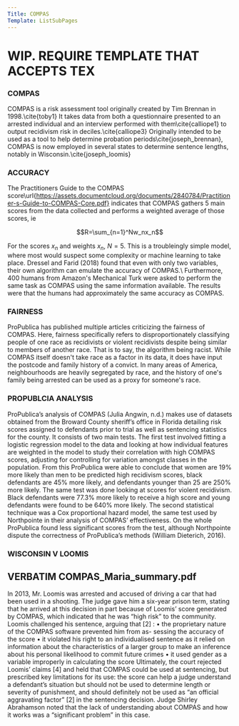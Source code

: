 ```yaml
---
Title: COMPAS
Template: ListSubPages
---
```


# WIP. REQUIRE TEMPLATE THAT ACCEPTS TEX

### COMPAS

COMPAS is a risk assessment tool originally created by Tim Brennan in 1998.\cite{toby1} It takes data from both a questionnaire presented to an arrested individual and an interview performed with them\cite{calliope1} to output recidivism risk in deciles.\cite{calliope3}
Originally intended to be used as a tool to help determine probation periods\cite{joseph_brennan}, COMPAS is now employed in several states to determine sentence lengths, notably in Wisconsin.\cite{joseph_loomis}

### ACCURACY

The Practitioners Guide to the COMPAS score\url{https://assets.documentcloud.org/documents/2840784/Practitioner-s-Guide-to-COMPAS-Core.pdf} indicates that COMPAS gathers 5 main scores from the data collected and performs a weighted average of those scores, ie

$$R=\sum_{n=1}^Nw_nx_n$$

For the scores $x_n$ and weights $x_n$, $N=5$. This is a troubleingly simple model, where most would suspect some complexity or machine learning to take place. Dressel and Farid (2018) found that even with only two variables, their own algorithm can emulate the accuracy of COMPAS.\\
Furthermore, 400 humans from Amazon's Mechanical Turk were asked to perform the same task as COMPAS using the same information available. The results were that the humans had approximately the same accuracy as COMPAS.

### FAIRNESS

ProPublica has published multiple articles criticizing the fairness of COMPAS. Here, fairness specifically refers to disproportionately classifying people of one race as recidivists or violent recidivists despite being similar to members of another race. That is to say, the algorithm being racist. While COMPAS itself doesn't take race as a factor in its data, it does have input the postcode and family history of a convict. In many areas of America, neighbourhoods are heavily segregated by race, and the history of one's family being arrested can be used as a proxy for someone's race.

### PROPUBLCIA ANALYSIS

ProPublica’s analysis of COMPAS (Julia Angwin, n.d.) makes use of datasets obtained from the
Broward County sheriff’s office in Florida detailing risk scores assigned to defendants prior to trial as
well as sentencing statistics for the county. It consists of two main tests.
The first test involved fitting a logistic regression model to the data and looking at how individual
features are weighted in the model to study their correlation with high COMPAS scores, adjusting for
controlling for variation amongst classes in the population. From this ProPublica were able to
conclude that women are 19% more likely than men to be predicted high recidivism scores, black
defendants are 45% more likely, and defendants younger than 25 are 250% more likely.
The same test was done looking at scores for violent recidivism. Black defendants were 77.3% more
likely to receive a high score and young defendants were found to be 640% more likely.
The second statistical technique was a Cox proportional hazard model, the same test used by
Northpointe in their analysis of COMPAS’ effectiveness. On the whole ProPublica found less
significant scores from the test, although Northpointe dispute the correctness of ProPublica’s
methods (William Dieterich, 2016).

### WISCONSIN V LOOMIS

## VERBATIM COMPAS_Maria_summary.pdf

In 2013, Mr. Loomis was arrested and accused of driving a car that had been
used in a shooting. The judge gave him a six-year prison term, stating that he
arrived at this decision in part because of Loomis’ score generated by COMPAS,
which indicated that he was “high risk” to the community. Loomis challenged
his sentence, arguing that [2] :
• the proprietary nature of the COMPAS software prevented him from as-
sessing the accuracy of the score
• it violated his right to an individualised sentence as it relied on information
about the characteristics of a larger group to make an inference about his
personal likelihood to commit future crimes
• it used gender as a variable improperly in calculating the score
Ultimately, the court rejected Loomis’ claims [4] and held that COMPAS could
be used at sentencing, but prescribed key limitations for its use: the score
can help a judge understand a defendant’s situation but should not be used to
determine length or severity of punishment, and should definitely not be used
as “an official aggravating factor” [2] in the sentencing decision. Judge Shirley
Abrahamson noted that the lack of understanding about COMPAS and how it
works was a “significant problem” in this case.
